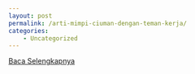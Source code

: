 ```yaml
---
layout: post
permalink: /arti-mimpi-ciuman-dengan-teman-kerja/
categories:
    - Uncategorized
---
```


[Baca Selengkapnya](/05)